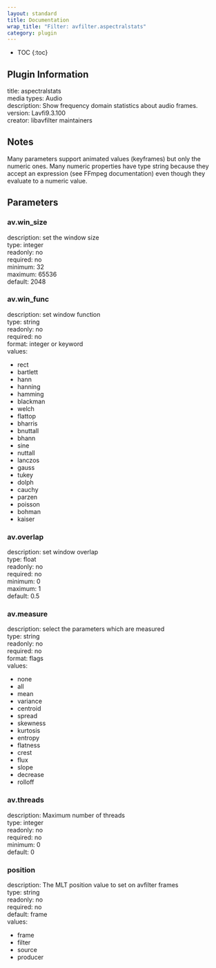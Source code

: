 ```yaml
---
layout: standard
title: Documentation
wrap_title: "Filter: avfilter.aspectralstats"
category: plugin
---
```

* TOC
{:toc}

## Plugin Information

title: aspectralstats  
media types:
Audio  
description: Show frequency domain statistics about audio frames.  
version: Lavfi9.3.100  
creator: libavfilter maintainers  

## Notes

Many parameters support animated values (keyframes) but only the numeric ones. Many numeric properties have type string because they accept an expression (see FFmpeg documentation) even though they evaluate to a numeric value.

## Parameters

### av.win_size

  
description:
set the window size  
type: integer  
readonly: no  
required: no  
minimum: 32  
maximum: 65536  
default: 2048  

### av.win_func

  
description:
set window function  
type: string  
readonly: no  
required: no  
format: integer or keyword  
values:  

* rect
* bartlett
* hann
* hanning
* hamming
* blackman
* welch
* flattop
* bharris
* bnuttall
* bhann
* sine
* nuttall
* lanczos
* gauss
* tukey
* dolph
* cauchy
* parzen
* poisson
* bohman
* kaiser

### av.overlap

  
description:
set window overlap  
type: float  
readonly: no  
required: no  
minimum: 0  
maximum: 1  
default: 0.5  

### av.measure

  
description:
select the parameters which are measured  
type: string  
readonly: no  
required: no  
format: flags  
values:  

* none
* all
* mean
* variance
* centroid
* spread
* skewness
* kurtosis
* entropy
* flatness
* crest
* flux
* slope
* decrease
* rolloff

### av.threads

  
description:
Maximum number of threads  
type: integer  
readonly: no  
required: no  
minimum: 0  
default: 0  

### position

  
description:
The MLT position value to set on avfilter frames  
type: string  
readonly: no  
required: no  
default: frame  
values:  

* frame
* filter
* source
* producer

